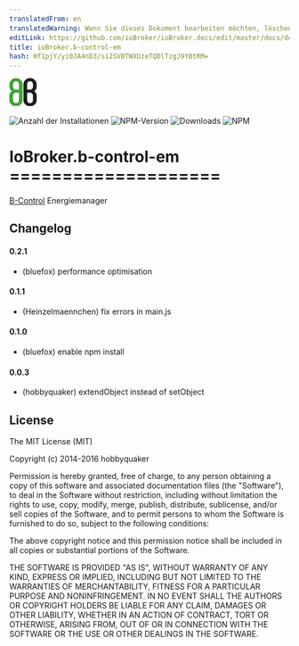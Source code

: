 ```yaml
---
translatedFrom: en
translatedWarning: Wenn Sie dieses Dokument bearbeiten möchten, löschen Sie bitte das Feld "translationsFrom". Andernfalls wird dieses Dokument automatisch erneut übersetzt
editLink: https://github.com/ioBroker/ioBroker.docs/edit/master/docs/de/adapterref/iobroker.b-control-em/README.md
title: ioBroker.b-control-em
hash: Hf1pjY/yi0JA4nD3/si2SVBTWXUzeTQDlTzgJ9YBtRM=
---
```

![Logo](../../../en/adapterref/iobroker.b-control-em/admin/bcontrol.png)

![Anzahl der Installationen](http://iobroker.live/badges/b-control-em-stable.svg)
![NPM-Version](http://img.shields.io/npm/v/iobroker.bcontrol.svg)
![Downloads](https://img.shields.io/npm/dm/iobroker.bcontrol.svg)
![NPM](https://nodei.co/npm/iobroker.bcontrol.png?downloads=true)

# IoBroker.b-control-em ====================
[B-Control](http://www.b-control.com/) Energiemanager

## Changelog
#### 0.2.1
* (bluefox) performance optimisation

#### 0.1.1
* (Heinzelmaennchen) fix errors in main.js

#### 0.1.0
* (bluefox) enable npm install

#### 0.0.3
* (hobbyquaker) extendObject instead of setObject

## License

The MIT License (MIT)

Copyright (c) 2014-2016 hobbyquaker

Permission is hereby granted, free of charge, to any person obtaining a copy
of this software and associated documentation files (the "Software"), to deal
in the Software without restriction, including without limitation the rights
to use, copy, modify, merge, publish, distribute, sublicense, and/or sell
copies of the Software, and to permit persons to whom the Software is
furnished to do so, subject to the following conditions:

The above copyright notice and this permission notice shall be included in
all copies or substantial portions of the Software.

THE SOFTWARE IS PROVIDED "AS IS", WITHOUT WARRANTY OF ANY KIND, EXPRESS OR
IMPLIED, INCLUDING BUT NOT LIMITED TO THE WARRANTIES OF MERCHANTABILITY,
FITNESS FOR A PARTICULAR PURPOSE AND NONINFRINGEMENT. IN NO EVENT SHALL THE
AUTHORS OR COPYRIGHT HOLDERS BE LIABLE FOR ANY CLAIM, DAMAGES OR OTHER
LIABILITY, WHETHER IN AN ACTION OF CONTRACT, TORT OR OTHERWISE, ARISING FROM,
OUT OF OR IN CONNECTION WITH THE SOFTWARE OR THE USE OR OTHER DEALINGS IN
THE SOFTWARE.